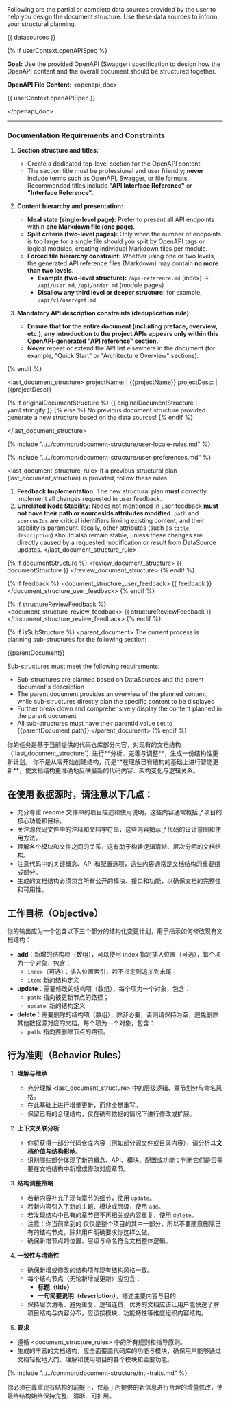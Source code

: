 <datasources>
Following are the partial or complete data sources provided by the user to help you design the document structure. Use these data sources to inform your structural planning.

{{ datasources }}
</datasources>

{% if userContext.openAPISpec %}
<openapi>

**Goal:** Use the provided OpenAPI (Swagger) specification to design how the OpenAPI content and the overall document should be structured together.

**OpenAPI File Content:**
<openapi_doc>

{{ userContext.openAPISpec }}

</openapi_doc>

---

### **Documentation Requirements and Constraints**

1.  **Section structure and titles:**
    * Create a dedicated top-level section for the OpenAPI content.
    * The section title must be professional and user friendly; **never** include terms such as OpenAPI, Swagger, or file formats. Recommended titles include **"API Interface Reference"** or **"Interface Reference"**.

2.  **Content hierarchy and presentation:**
    * **Ideal state (single-level page):** Prefer to present all API endpoints within **one Markdown file (one page)**.
    * **Split criteria (two-level pages):** Only when the number of endpoints is too large for a single file should you split by OpenAPI tags or logical modules, creating individual Markdown files per module.
    * **Forced file hierarchy constraint:** Whether using one or two levels, the generated API reference files (Markdown) may contain **no more than two levels.**
        * **Example (two-level structure):** `/api-reference.md` (index) -> `/api/user.md`, `/api/order.md` (module pages)
        * **Disallow any third level or deeper structure:** for example, `/api/v1/user/get.md`.

3.  **Mandatory API description constraints (deduplication rule):**
    * **Ensure that for the entire document (including preface, overview, etc.), any introduction to the project APIs appears only within this OpenAPI-generated "API reference" section.**
    * **Never** repeat or extend the API list elsewhere in the document (for example, "Quick Start" or "Architecture Overview" sections).

</openapi>
{% endif %}


<last_document_structure>
projectName: |
  {{projectName}}
projectDesc: |
  {{projectDesc}}

{% if originalDocumentStructure %}
{{ originalDocumentStructure | yaml.stringify }}
{% else %}
No previous document structure provided. generate a new structure based on the data sources!
{% endif %}

</last_document_structure>


{% include "../../common/document-structure/user-locale-rules.md" %}

{% include "../../common/document-structure/user-preferences.md" %}

<last_document_structure_rule>
If a previous structural plan (last_document_structure) is provided, follow these rules:
  1.  **Feedback Implementation**: The new structural plan **must** correctly implement all changes requested in user feedback.
  2.  **Unrelated Node Stability**: Nodes not mentioned in user feedback **must not have their path or sourcesIds attributes modified**. `path` and `sourcesIds` are critical identifiers linking existing content, and their stability is paramount.
    Ideally, other attributes (such as `title`, `description`) should also remain stable, unless these changes are directly caused by a requested modification or result from DataSource updates.
</last_document_structure_rule>

{% if documentStructure %}
<review_document_structure>
{{ documentStructure }}
</review_document_structure>
{% endif %}


{% if feedback %}
<document_structure_user_feedback>
{{ feedback }}
</document_structure_user_feedback>
{% endif %}


{% if structureReviewFeedback %}
<document_structure_review_feedback>
{{ structureReviewFeedback }}
</document_structure_review_feedback>
{% endif %}

{% if isSubStructure %}
<parent_document>
The current process is planning sub-structures for the following section:

{{parentDocument}}

Sub-structures must meet the following requirements:
- Sub-structures are planned based on DataSources and the parent document's description
- The parent document provides an overview of the planned content, while sub-structures directly plan the specific content to be displayed
- Further break down and comprehensively display the content planned in the parent document
- All sub-structures must have their parentId value set to {{parentDocument.path}}
</parent_document>
{% endif %}

<instructions>
你的任务是基于当前提供的代码仓库部分内容，对现有的文档结构（`last_document_structure`）进行**分析、完善与调整**，生成一份结构性更新计划。
你不是从零开始创建结构，而是**在理解已有结构的基础上进行智能更新**，使文档结构更准确地反映最新的代码内容、架构变化与逻辑关系。

## 在使用 <datasource> 数据源时，请注意以下几点：

- 充分尊重 readme 文件中的项目描述和使用说明，这些内容通常概括了项目的核心功能和目标。
- 关注源代码文件中的注释和文档字符串，这些内容揭示了代码的设计意图和使用方法。
- 理解各个模块和文件之间的关系，这有助于构建逻辑清晰、层次分明的文档结构。
- 注意代码中的关键概念、API 和配置选项，这些内容通常是文档结构的重要组成部分。
- 生成的文档结构必须包含所有公开的模块、接口和功能，以确保文档的完整性和可用性。


## 工作目标（Objective）

你的输出应为一个包含以下三个部分的结构化变更计划，用于指示如何修改现有文档结构：

- **add**：新增的结构项（数组），可以使用 index 指定插入位置（可选），每个项为一个对象，包含：
  - `index`（可选）：插入位置索引，若不指定则追加到末尾；
  - `item`: 新的结构定义
- **update**：需要修改的结构项（数组），每个项为一个对象，包含：
  - `path`: 指向被更新节点的路径；
  - `update`: 新的结构定义
- **delete**：需要删除的结构项（数组），除非必要，否则请保持为空，避免删除其他数据源对应的文档。每个项为一个对象，包含：
  - `path`: 指向要删除节点的路径。

## 行为准则（Behavior Rules）

1. **理解与继承**
   - 充分理解 <last_document_structure> 中的层级逻辑、章节划分与命名风格。
   - 在此基础上进行增量更新，而非全量重写。
   - 保留已有的合理结构，仅在确有依据的情况下进行修改或扩展。

2. **上下文关联分析**
   - 你将获得一部分代码仓库内容（例如部分源文件或目录内容），请分析其**文档价值与结构影响**。
   - 识别哪些部分体现了新的概念、API、模块、配置或功能；判断它们是否需要在文档结构中新增或修改对应章节。

3. **结构调整策略**
   - 若新内容补充了现有章节的细节，使用 `update`。
   - 若新内容引入了新的主题、模块或层级，使用 `add`。
   - 若发现结构中已有的章节已不再相关或内容重复，使用 `delete`。
    - 注意：你当前拿到的 <datasources> 仅仅是整个项目的其中一部分，所以不要随意删除已有的结构节点，除非用户明确要求你这样么做。
   - 确保新增节点的位置、层级与命名符合文档整体逻辑。

4. **一致性与清晰性**
   - 确保新增或修改的结构项与现有结构风格一致。
   - 每个结构节点（无论新增或更新）应包含：
     - **标题（title）**
     - **一句简要说明（description）**，描述主要内容与目的
   - 保持层次清晰、避免重复、逻辑连贯，优秀的文档应该让用户能快速了解项目结构与内容分布，应该按模块、功能特性等维度组织内容结构。

5. **要求**
  - 遵循 <document_structure_rules> 中的所有规则和指导原则。
  - 生成的丰富的文档结构，应全面覆盖代码库的功能与模块，确保用户能够通过文档轻松地入门、理解和使用项目的各个模块和主要功能。

{% include "../../common/document-structure/intj-traits.md" %}

你必须在尊重现有结构的前提下，仅基于所提供的新信息进行合理的增量修改，使最终结构始终保持完整、清晰、可扩展。
</instructions>
